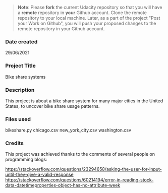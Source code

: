 >**Note**: Please **fork** the current Udacity repository so that you will have a **remote** repository in **your** Github account. Clone the remote repository to your local machine. Later, as a part of the project "Post your Work on Github", you will push your proposed changes to the remote repository in your Github account.

### Date created
29/06/2021

### Project Title
Bike share systems

### Description
This project is about a bike share system for many major cities in the United States, to uncover bike share usage patterns. 

### Files used
bikeshare.py
chicago.csv
new_york_city.csv
washington.csv

### Credits
This project was achieved thanks to the comments of several people on programming blogs:

https://stackoverflow.com/questions/23294658/asking-the-user-for-input-until-they-give-a-valid-response
https://stackoverflow.com/questions/60214194/error-in-reading-stock-data-datetimeproperties-object-has-no-attribute-week

